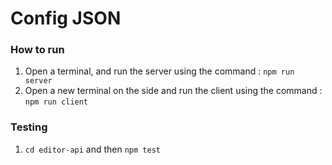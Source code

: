 # Config JSON

### How to run

1. Open a terminal, and run the server using the command : `npm run server`
2. Open a new terminal on the side and run the client using the command : `npm run client`

### Testing

1. `cd editor-api` and then `npm test`